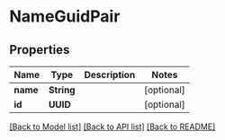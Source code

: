 # NameGuidPair

## Properties
Name | Type | Description | Notes
------------ | ------------- | ------------- | -------------
**name** | **String** |  | [optional] 
**id** | **UUID** |  | [optional] 

[[Back to Model list]](../README.md#documentation-for-models) [[Back to API list]](../README.md#documentation-for-api-endpoints) [[Back to README]](../README.md)


